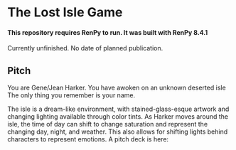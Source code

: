 <h1>The Lost Isle Game</h1>
<h4>This repository requires RenPy to run. It was built with RenPy 8.4.1</h4>
<p>Currently unfinished. No date of planned publication.</p>
<h2>Pitch</h2>
<p>You are Gene/Jean Harker. You have awoken on an unknown deserted isle The only thing you remember is your name.</p>
<p>
  The isle is a dream-like environment, with stained-glass-esque artwork and changing lighting available through color tints. 
  As Harker moves around the isle, the time of day can shift to change saturation and represent the changing day, night, and weather.
  This also allows for shifting lights behind characters to represent emotions. 
  A pitch deck is here: <a href="https://www.canva.com/design/DAG3NRkF2VU/2q5t7Cz-uqXjI0AhiwwjqA/edit?utm_content=DAG3NRkF2VU&utm_campaign=designshare&utm_medium=link2&utm_source=sharebutton"/>
</p>
